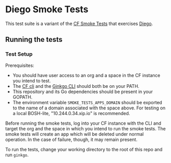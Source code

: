 # Diego Smoke Tests

This test suite is a variant of the [CF Smoke Tests][smoke-tests] that exercises
[Diego](https://github.com/cloudfoundry-incubator/diego-release).

## Running the tests

### Test Setup

Prerequisites:

- You should have user access to an org and a space in the CF instance you intend to test.
- The [CF cli](https://github.com/cloudfoundry/cli) and the [Ginkgo CLI](https://github.com/onsi/ginkgo) should both be on your PATH.
- This repository and its Go dependencies should be present in your GOPATH.
- The environment variable `SMOKE_TESTS_APPS_DOMAIN` should be exported to the
  name of a domain associated with the space above. For testing on a local BOSH-lite,
  "10.244.0.34.xip.io" is recommended. 

Before running the smoke tests, log into your CF instance with the CLI and
target the org and the space in which you intend to run the smoke tests. The
smoke tests will create an app which will be deleted under normal operation.
In the case of failure, though, it may remain present.

To run the tests, change your working directory to the root of this repo and run
`ginkgo`.

[smoke-tests]: https://github.com/cloudfoundry/cf-smoke-tests
